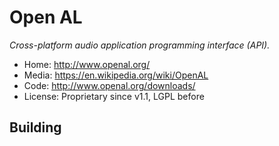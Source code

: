 # Open AL

_Cross-platform audio application programming interface (API)._

- Home: http://www.openal.org/
- Media: https://en.wikipedia.org/wiki/OpenAL
- Code: http://www.openal.org/downloads/
- License: Proprietary since v1.1, LGPL before

## Building

